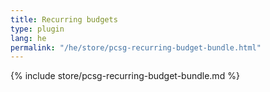 ```yaml
---
title: Recurring budgets
type: plugin
lang: he
permalink: "/he/store/pcsg-recurring-budget-bundle.html"
---
```


{% include store/pcsg-recurring-budget-bundle.md %}
